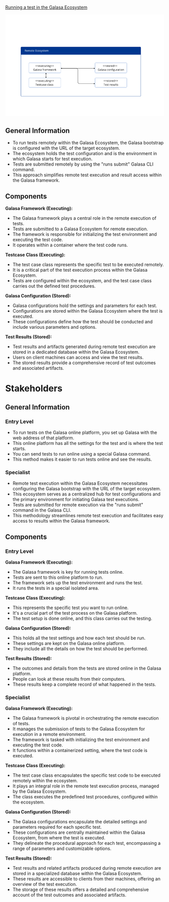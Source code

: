 [Running a test in the Galasa Ecosystem](https://galasa.dev/docs/writing-own-tests/running-test-modes)

![Run Remote](run_remote.png)

## General Information
- To run tests remotely within the Galasa Ecosystem, the Galasa bootstrap is configured with the URL of the target ecosystem.
- The ecosystem holds the test configuration and is the environment in which Galasa starts for test execution.
- Tests are submitted remotely by using the "runs submit" Galasa CLI command.
- This approach simplifies remote test execution and result access within the Galasa framework.

## Components

**Galasa Framework (Executing):**
- The Galasa framework plays a central role in the remote execution of tests.
- Tests are submitted to a Galasa Ecosystem for remote execution.
- The framework is responsible for initializing the test environment and executing the test code.
- It operates within a container where the test code runs.

**Testcase Class (Executing):**
- The test case class represents the specific test to be executed remotely.
- It is a critical part of the test execution process within the Galasa Ecosystem.
- Tests are configured within the ecosystem, and the test case class carries out the defined test procedures.

**Galasa Configuration (Stored):**
- Galasa configurations hold the settings and parameters for each test.
- Configurations are stored within the Galasa Ecosystem where the test is executed.
- These configurations define how the test should be conducted and include various parameters and options.

**Test Results (Stored):**
- Test results and artifacts generated during remote test execution are stored in a dedicated database within the Galasa Ecosystem.
- Users on client machines can access and view the test results.
- The stored results provide a comprehensive record of test outcomes and associated artifacts.


# Stakeholders

## General Information

### Entry Level

- To run tests on the Galasa online platform, you set up Galasa with the web address of that platform.
- This online platform has all the settings for the test and is where the test starts.
- You can send tests to run online using a special Galasa command.
- This method makes it easier to run tests online and see the results.

### Specialist

- Remote test execution within the Galasa Ecosystem necessitates configuring the Galasa bootstrap with the URL of the target ecosystem.
- This ecosystem serves as a centralized hub for test configurations and the primary environment for initiating Galasa test executions.
- Tests are submitted for remote execution via the "runs submit" command in the Galasa CLI.
- This methodology streamlines remote test execution and facilitates easy access to results within the Galasa framework.

## Components

### Entry Level

**Galasa Framework (Executing):**
- The Galasa framework is key for running tests online.
- Tests are sent to this online platform to run.
- The framework sets up the test environment and runs the test.
- It runs the tests in a special isolated area.

**Testcase Class (Executing):**
- This represents the specific test you want to run online.
- It's a crucial part of the test process on the Galasa platform.
- The test setup is done online, and this class carries out the testing.

**Galasa Configuration (Stored):**
- This holds all the test settings and how each test should be run.
- These settings are kept on the Galasa online platform.
- They include all the details on how the test should be performed.

**Test Results (Stored):**
- The outcomes and details from the tests are stored online in the Galasa platform.
- People can look at these results from their computers.
- These results keep a complete record of what happened in the tests.

### Specialist

**Galasa Framework (Executing):**
- The Galasa framework is pivotal in orchestrating the remote execution of tests.
- It manages the submission of tests to the Galasa Ecosystem for execution in a remote environment.
- The framework is tasked with initializing the test environment and executing the test code.
- It functions within a containerized setting, where the test code is executed.

**Testcase Class (Executing):**
- The test case class encapsulates the specific test code to be executed remotely within the ecosystem.
- It plays an integral role in the remote test execution process, managed by the Galasa Ecosystem.
- The class executes the predefined test procedures, configured within the ecosystem.

**Galasa Configuration (Stored):**
- The Galasa configurations encapsulate the detailed settings and parameters required for each specific test.
- These configurations are centrally maintained within the Galasa Ecosystem, from where the test is executed.
- They delineate the procedural approach for each test, encompassing a range of parameters and customizable options.

**Test Results (Stored):**
- Test results and related artifacts produced during remote execution are stored in a specialized database within the Galasa Ecosystem.
- These results are accessible to clients from their machines, offering an overview of the test execution.
- The storage of these results offers a detailed and comprehensive account of the test outcomes and associated artifacts.
